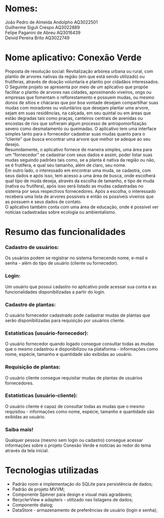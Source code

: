 # Nomes:
João Pedro de Almeida Andolpho AQ3022501  <br>
Guilherme Siguli Crespo AQ3022889  <br>
Felipe Paganini de Abreu AQ3016439  <br>
Deivid Pereira Brito AQ3022749  <br>

# Nome aplicativo: Conexão Verde 

Proposta de resolução social: Revitalização arbórea urbana ou rural, com plantio de arvores
nativas da região (em que está sendo utilizado) ou frutíferas, através de doação voluntaria e 
plantio por cidadãos interessados.  <br>
O Seguinte projeto se apresenta por meio de um aplicativo que propõe facilitar o plantio de 
arvores nas cidades, aproximando viveiros, ongs ou empresas que fomentam o reflorestamento e 
possuem mudas, ou mesmo donos de sítios e chácaras que por boa vontade desejam compartilhar suas 
mudas com moradores ou voluntários que desejam plantar uma arvore, sejam em suas residências, na 
calçada, em seu quintal ou em áreas que estão degradas tais como praças, canteiros 
centrais de avenidas ou encostas de rios que sofreram algum processo de antropomorfização 
severo como desmatamento ou queimadas. O aplicativo tem uma interface simples tanto para o 
fornecedor cadastrar suas mudas quanto para o “cliente” que busca encontrar uma arvore que
melhor se adeque ao seu desejo.  <br>
Resumidamente, o aplicativo fornece de maneira simples, uma área para um “fornecedor” se cadastrar
com seus dados e assim, poder listar suas mudas seguindo padrões tais como, se a planta é nativa 
da região ou não, se é frutífera, e qual seu tamanho, além de claro, seu nome.  <br>
Em outro lado, o interessado em encontrar uma muda, se cadastra, com seus dados e após isso, 
tem acesso a uma área de busca, onde escolherá qual tipo de muda deseja, através da escolha de 
tamanho, e tipo de muda (nativa ou frutífera), após isso será listado as mudas cadastradas no sistema 
por seus respectivos fornecedores. Após a escolha, o interessado recebera uma lista de arvores possíveis 
e então os possíveis viveiros que as possuem e seus dados de contato.  <br>
O aplicativo também conta com uma área de educação, onde é possível ver notícias cadastradas sobre ecologia ou ambientalismo.  <br>

# Resumo das funcionalidades
### Cadastro de usuários:  <br>
Os usuários podem se registrar no sistema fornecendo nome, e-mail e senha - além do tipo de usuário (cliente ou fornecedor). <br>
### Login:  <br>
Um usuário que possui cadastro no aplicativo pode acessar sua conta e as funcionalidades disponibilizadas a partir do login. <br>
### Cadastro de plantas:  <br>
O usuário fornecedor cadastrado pode cadastrar mudas de plantas que serão disponibilizadas para requisição por usuários cliente. <br>
### Estatísticas (usuário-fornecedor):  <br>
O usuário fornecedor quando logado consegue consultar todas as mudas que o mesmo cadastrou e disponibilizou na plataforma - informações como nome, espécie, tamanho e quantidade são exibidas ao usuário. <br>
### Requisição de plantas:  <br>
O usuário cliente consegue requisitar mudas de plantas de usuários fornecedores. <br>
### Estatísticas (usuário-cliente):  <br>
O usuário cliente é capaz de consultar todas as mudas que o mesmo requisitou - informações como nome, espécie, tamanho e quantidade são exibidas ao usuário. <br>
### Saiba mais! <br>
Qualquer pessoa (mesmo sem login ou cadastro) consegue acessar informações sobre o projeto Conexão Verde e notícias ao redor do tema através da tela inicial. <br>

# Tecnologias utilizadas
- Padrão room e implementação do SQLite para persistência de dados;
- Padrão de projeto MVVM;
- Componente Spinner para design e visual mais agradáveis;
- RecyclerView e adapters - utilizado nas listagens de dados;
- Componente dialog;
- DataStore - armazenamento de preferências de usuário (login e senha);
